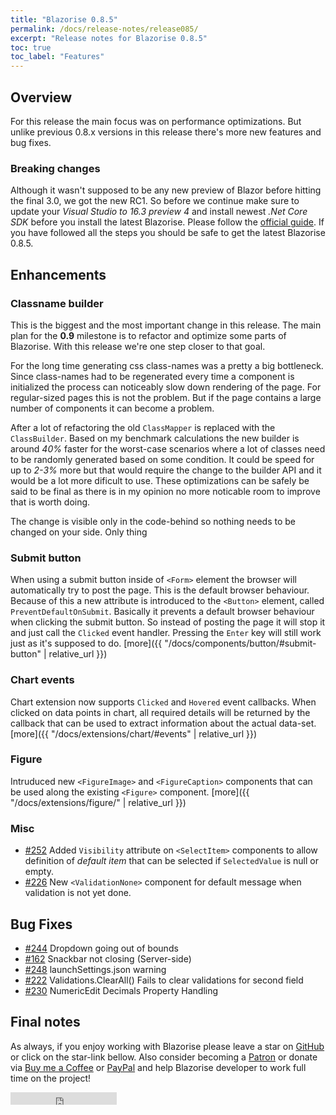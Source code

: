 ```yaml
---
title: "Blazorise 0.8.5"
permalink: /docs/release-notes/release085/
excerpt: "Release notes for Blazorise 0.8.5"
toc: true
toc_label: "Features"
---
```


## Overview

For this release the main focus was on performance optimizations. But unlike previous 0.8.x versions in this release there's more new features and bug fixes.

### Breaking changes

Although it wasn't supposed to be any new preview of Blazor before hitting the final 3.0, we got the new RC1. So before we continue make sure to update your _Visual Studio to 16.3 preview 4_ and install newest _.Net Core SDK_ before you install the latest Blazorise. Please follow the [official guide](https://devblogs.microsoft.com/aspnet/asp-net-core-and-blazor-updates-in-net-core-3-0-release-candidate-1/). If you have followed all the steps you should be safe to get the latest Blazorise 0.8.5.

## Enhancements

### Classname builder

This is the biggest and the most important change in this release. The main plan for the **0.9** milestone is to refactor and optimize some parts of Blazorise. With this release we're one step closer to that goal. 

For the long time generating css class-names was a pretty a big bottleneck. Since class-names had to be regenerated every time a component is initialized the process can noticeably slow down rendering of the page. For regular-sized pages this is not the problem. But if the page contains a large number of components it can become a problem.

After a lot of refactoring the old `ClassMapper` is replaced with the `ClassBuilder`. Based on my benchmark calculations the new builder is around _40%_ faster for the worst-case scenarios where a lot of classes need to be randomly generated based on some condition. It could be speed for up to _2-3%_ more but that would require the change to the builder API and it would be a lot more dificult to use. These optimizations can be safely be said to be final as there is in my opinion no more noticable room to improve that is worth doing.

The change is visible only in the code-behind so nothing needs to be changed on your side. Only thing 

### Submit button

When using a submit button inside of `<Form>` element the browser will automatically try to post the page. This is the default browser behaviour. Because of this a new attribute is introduced to the `<Button>` element, called `PreventDefaultOnSubmit`. Basically it prevents a default browser behaviour when clicking the submit button. So instead of posting the page it will stop it and just call the `Clicked` event handler. Pressing the `Enter` key will still work just as it's supposed to do. [more]({{ "/docs/components/button/#submit-button" | relative_url }})

### Chart events

Chart extension now supports `Clicked` and `Hovered` event callbacks. When clicked on data points in chart, all required details will be returned by the callback that can be used to extract information about the actual data-set. [more]({{ "/docs/extensions/chart/#events" | relative_url }})

### Figure

Intruduced new `<FigureImage>` and `<FigureCaption>` components that can be used along the existing `<Figure>` component. [more]({{ "/docs/extensions/figure/" | relative_url }})

### Misc

- [#252](https://github.com/stsrki/Blazorise/issues/252) Added `Visibility` attribute on `<SelectItem>` components to allow definition of _default item_ that can be selected if `SelectedValue` is null or empty.
- [#226](https://github.com/stsrki/Blazorise/issues/226) New `<ValidationNone>` component for default message when validation is not yet done.

## Bug Fixes

- [#244](https://github.com/stsrki/Blazorise/issues/244) Dropdown going out of bounds
- [#162](https://github.com/stsrki/Blazorise/issues/162) Snackbar not closing (Server-side)
- [#248](https://github.com/stsrki/Blazorise/issues/248) launchSettings.json warning
- [#222](https://github.com/stsrki/Blazorise/issues/222) Validations.ClearAll() Fails to clear validations for second field
- [#230](https://github.com/stsrki/Blazorise/issues/230) NumericEdit Decimals Property Handling

## Final notes

As always, if you enjoy working with Blazorise please leave a star on [GitHub](https://github.com/stsrki/Blazorise) or click on the star-link bellow. Also consider becoming a [Patron](https://www.patreon.com/mladenmacanovic) or donate via [Buy me a Coffee](https://www.buymeacoffee.com/mladenmacanovic) or [PayPal](https://www.paypal.me/mladenmacanovic) and help Blazorise developer to work full time on the project!

<iframe src="https://ghbtns.com/github-btn.html?user=stsrki&repo=Blazorise&type=star&count=true" frameborder="0" scrolling="0" width="170px" height="20px"></iframe>